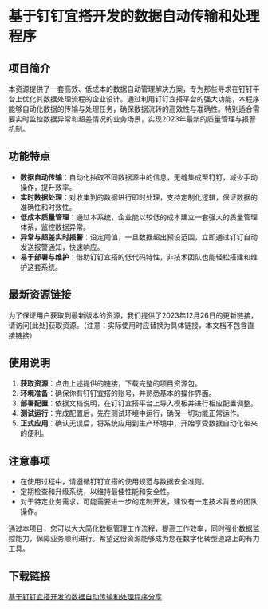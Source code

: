 # 基于钉钉宜搭开发的数据自动传输和处理程序

## 项目简介

本资源提供了一套高效、低成本的数据自动管理解决方案，专为那些寻求在钉钉平台上优化其数据处理流程的企业设计。通过利用钉钉宜搭平台的强大功能，本程序能够自动化数据的传输与处理任务，确保数据流转的高效性与准确性。特别适合需要实时监控数据异常和超差情况的业务场景，实现2023年最新的质量管理与报警机制。

## 功能特点

- **数据自动传输**：自动化抽取不同数据源中的信息，无缝集成至钉钉，减少手动操作，提升效率。
- **实时数据处理**：对收集到的数据进行即时处理，支持定制化逻辑，保证数据的准确性和时效性。
- **低成本质量管理**：通过本系统，企业能以较低的成本建立一套强大的质量管理体系，监控数据异常。
- **异常与超差实时报警**：设定阈值，一旦数据超出预设范围，立即通过钉钉自动发送报警通知，快速响应。
- **易于部署与维护**：借助钉钉宜搭的低代码特性，非技术团队也能轻松搭建和维护这套系统。

## 最新资源链接

为了保证用户获取到最新版本的资源，我们提供了2023年12月26日的更新链接，请访问[此处]获取资源。（注意：实际使用时应替换为具体链接，本文档不包含直接链接）

## 使用说明

1. **获取资源**：点击上述提供的链接，下载完整的项目资源包。
2. **环境准备**：确保你有钉钉宜搭的账号，并熟悉基本的操作界面。
3. **部署配置**：依据文档说明，在钉钉宜搭平台上导入模板并进行相应配置调整。
4. **测试运行**：完成配置后，先在测试环境中运行，确保一切功能正常运作。
5. **正式应用**：确认无误后，将系统应用到生产环境中，开始享受数据自动化带来的便利。

## 注意事项

- 在使用过程中，请遵循钉钉宜搭的使用规范与数据安全准则。
- 定期检查和升级系统，以维持最佳性能和安全性。
- 对于特定业务需求，可能需要进一步的定制开发，建议有一定技术背景的团队操作。

通过本项目，您可以大大简化数据管理工作流程，提高工作效率，同时强化数据监控能力，保障业务顺利进行。希望这份资源能够成为您在数字化转型道路上的有力工具。

## 下载链接

[基于钉钉宜搭开发的数据自动传输和处理程序分享](https://pan.quark.cn/s/c543f787d5cc)